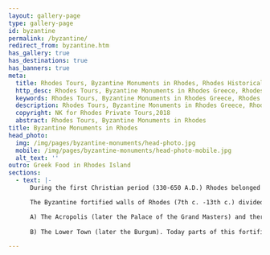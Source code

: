 ```yaml
---
layout: gallery-page
type: gallery-page
id: byzantine
permalink: /byzantine/
redirect_from: byzantine.htm
has_gallery: true
has_destinations: true
has_banners: true
meta:
  title: Rhodes Tours, Byzantine Monuments in Rhodes, Rhodes Historical Tours
  http_desc: Rhodes Tours, Byzantine Monuments in Rhodes Greece, Rhodes Historical Tours
  keywords: Rhodes Tours, Byzantine Monuments in Rhodes Greece, Rhodes Historical Tours
  description: Rhodes Tours, Byzantine Monuments in Rhodes Greece, Rhodes Historical Tours, Byzantine Archaeological Sights Landmarks and Architecture
  copyright: NK for Rhodes Private Tours,2018
  abstract: Rhodes Tours, Byzantine Monuments in Rhodes
title: Byzantine Monuments in Rhodes
head_photo:
  img: /img/pages/byzantine-monuments/head-photo.jpg
  mobile: /img/pages/byzantine-monuments/head-photo-mobile.jpg
  alt_text: ''
outro: Greek Food in Rhodes Island
sections:
  - text: |-
      During the first Christian period (330-650 A.D.) Rhodes belonged to a part of the Christianized empire called the Byzantine Empire. The Island was a very important military base. As a significant Byzantine trading port, it was also a crossroads for ships sailing between Constantinople and Alexandria.

      The Byzantine fortified walls of Rhodes (7th c. -13th c.) divided the town into two sections:

      A) The Acropolis (later the Palace of the Grand Masters) and therefore the Upper Town which is that the area surrounding the acropolis (later the Collachio).
      
      B) The Lower Town (later the Burgum). Today parts of this fortification survive mostly within the Collachio, incorporated into later structures. Rhodes city had an excellent number of churches, among them some basilicas of impressive dimensions.

---
```

